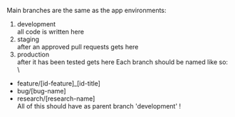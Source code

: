 Main branches are the same as the app environments: 
  1. development \
    all code is written here 
  2. staging \
    after an approved pull requests gets here 
  3. production \
    after it has been tested gets here 
Each branch should be named like so: \
  * feature/[id-feature]_[id-title] 
  * bug/[bug-name] 
  * research/[research-name] \
    All of this should have as parent branch 'development' ! 
